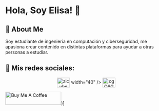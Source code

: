 
# Hola, Soy Elisa! 👋


## 🚀 About Me
Soy estudiante de ingenieria en computación y ciberseguridad, me apasiona crear contenido en distintas plataformas para ayudar a otras personas a estudiar.


## 🔗 Mis redes sociales:
<p align="center">
<a href="https://instagram.com/elisa_elias__" target="blank"><img align="center" src="https://raw.githubusercontent.com/rahuldkjain/github-profile-readme-generator/master/src/images/icons/Social/instagram.svg" alt="zlcube" height="30" width="40" /></a>
width="40" /></a>
<a href="https://discord.gg/cgQ6Gu5qj9" target="blank"><img align="center" src="https://raw.githubusercontent.com/rahuldkjain/github-profile-readme-generator/master/src/images/icons/Social/discord.svg" alt="cgQ6Gu5qj9" height="30" width="40" /></a>
</p>
<a href="https://www.buymeacoffee.com/elisaelias" target="_blank"><img src="https://cdn.buymeacoffee.com/buttons/default-orange.png" alt="Buy Me A Coffee" height="41" width="174"></a>)]
